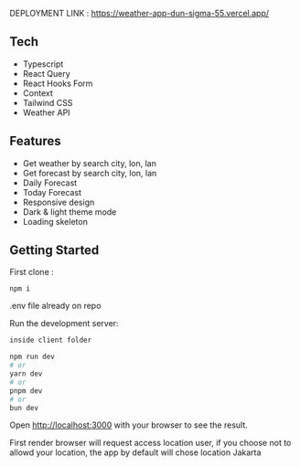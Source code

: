 DEPLOYMENT LINK : https://weather-app-dun-sigma-55.vercel.app/

## Tech
 - Typescript
 - React Query
 - React Hooks Form
 - Context
 - Tailwind CSS
 - Weather API

## Features
 - Get weather by search city, lon, lan
 - Get forecast by search city, lon, lan
 - Daily Forecast
 - Today Forecast
 - Responsive design
 - Dark & light theme mode
 - Loading skeleton

## Getting Started

First clone :

```
npm i
```
.env file already on repo

Run the development server:

```bash
inside client folder

npm run dev
# or
yarn dev
# or
pnpm dev
# or
bun dev
```

Open [http://localhost:3000](http://localhost:3000) with your browser to see the result.

First render browser will request access location user, if you choose not to allowd your location, the app by default will chose location Jakarta